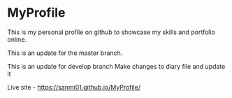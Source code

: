 # MyProfile
This is my personal profile on github to showcase my skills and portfolio online.

This is an update for the master branch.

This is an update for develop branch
Make changes to diary file and update it


Live site - https://sanmi01.github.io/MyProfile/